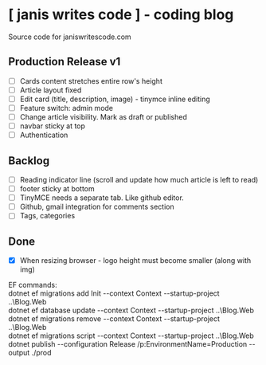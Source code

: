 # [ janis writes code ] - coding blog
Source code for janiswritescode.com

## Production Release v1
- [ ] Cards content stretches entire row's height
- [ ] Article layout fixed
- [ ] Edit card (title, description, image) - tinymce inline editing
- [ ] Feature switch: admin mode
- [ ] Change article visibility. Mark as draft or published  
- [ ] navbar sticky at top  
- [ ] Authentication

## Backlog  
- [ ] Reading indicator line (scroll and update how much article is left to read)  
- [ ] footer sticky at bottom  
- [ ] TinyMCE needs a separate tab. Like github editor.  
- [ ] Github, gmail integration for comments section
- [ ] Tags, categories

## Done
- [x] When resizing browser - logo height must become smaller (along with img)  



EF commands:  
dotnet ef migrations add Init --context Context --startup-project ..\Blog.Web  
dotnet ef database update --context Context --startup-project ..\Blog.Web  
dotnet ef migrations remove --context Context --startup-project ..\Blog.Web  
dotnet ef migrations script --context Context --startup-project ..\Blog.Web  
dotnet publish --configuration Release /p:EnvironmentName=Production --output ./prod
